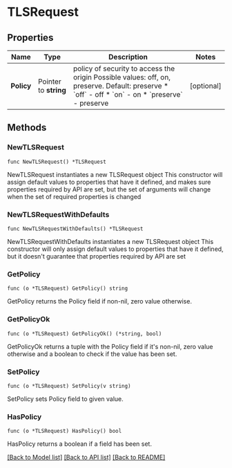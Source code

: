 # TLSRequest

## Properties

Name | Type | Description | Notes
------------ | ------------- | ------------- | -------------
**Policy** | Pointer to **string** | policy of security to access the origin Possible values: off, on, preserve. Default: preserve  * &#x60;off&#x60; - off * &#x60;on&#x60; - on * &#x60;preserve&#x60; - preserve | [optional] 

## Methods

### NewTLSRequest

`func NewTLSRequest() *TLSRequest`

NewTLSRequest instantiates a new TLSRequest object
This constructor will assign default values to properties that have it defined,
and makes sure properties required by API are set, but the set of arguments
will change when the set of required properties is changed

### NewTLSRequestWithDefaults

`func NewTLSRequestWithDefaults() *TLSRequest`

NewTLSRequestWithDefaults instantiates a new TLSRequest object
This constructor will only assign default values to properties that have it defined,
but it doesn't guarantee that properties required by API are set

### GetPolicy

`func (o *TLSRequest) GetPolicy() string`

GetPolicy returns the Policy field if non-nil, zero value otherwise.

### GetPolicyOk

`func (o *TLSRequest) GetPolicyOk() (*string, bool)`

GetPolicyOk returns a tuple with the Policy field if it's non-nil, zero value otherwise
and a boolean to check if the value has been set.

### SetPolicy

`func (o *TLSRequest) SetPolicy(v string)`

SetPolicy sets Policy field to given value.

### HasPolicy

`func (o *TLSRequest) HasPolicy() bool`

HasPolicy returns a boolean if a field has been set.


[[Back to Model list]](../README.md#documentation-for-models) [[Back to API list]](../README.md#documentation-for-api-endpoints) [[Back to README]](../README.md)


